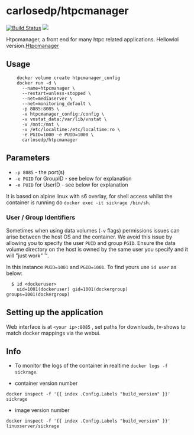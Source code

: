 [hub]: https://hub.docker.com/r/carlosedp/htpcmanager/

# carlosedp/htpcmanager

[![Build Status](https://travis-ci.org/carlosedp/docker-htpcmanager.svg?branch=master)](https://travis-ci.org/carlosedp/docker-sickrage) [![](https://images.microbadger.com/badges/image/carlosedp/htpcmanager.svg)](https://microbadger.com/images/carlosedp/htpcmanager "Get your own image badge on microbadger.com")

Htpcmanager, a front end for many htpc related applications. Hellowlol version.[Htpcmanager](https://github.com/Hellowlol/HTPC-Manager)

## Usage

```
    docker volume create htpcmanager_config
    docker run -d \
      --name=htpcmanager \
      --restart=unless-stopped \
      --net=mediaserver \
      --net=monitoring_default \
      -p 8085:8085 \
      -v htpcmanager_config:/config \
      -v vnstat_data:/var/lib/vnstat \
      -v /mnt:/mnt \
      -v /etc/localtime:/etc/localtime:ro \
      -e PGID=1000 -e PUID=1000 \
      carlosedp/htpcmanager
```

## Parameters

* `-p 8085` - the port(s)
* `-e PGID` for GroupID - see below for explanation
* `-e PUID` for UserID - see below for explanation

It is based on alpine linux with s6 overlay, for shell access whilst the container is running do `docker exec -it sickrage /bin/sh`.

### User / Group Identifiers

Sometimes when using data volumes (`-v` flags) permissions issues can arise between the host OS and the container. We avoid this issue by allowing you to specify the user `PUID` and group `PGID`. Ensure the data volume directory on the host is owned by the same user you specify and it will "just work" ™.

In this instance `PUID=1001` and `PGID=1001`. To find yours use `id user` as below:

```
  $ id <dockeruser>
    uid=1001(dockeruser) gid=1001(dockergroup) groups=1001(dockergroup)
```

## Setting up the application

Web interface is at `<your ip>:8085` , set paths for downloads, tv-shows to match docker mappings via the webui.

## Info

* To monitor the logs of the container in realtime `docker logs -f sickrage`.

* container version number

`docker inspect -f '{{ index .Config.Labels "build_version" }}' sickrage`

* image version number

`docker inspect -f '{{ index .Config.Labels "build_version" }}' linuxserver/sickrage`
